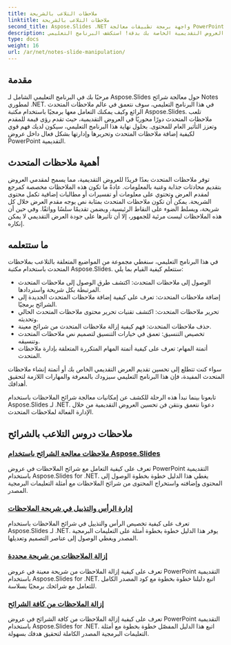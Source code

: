 ```yaml
---
title: ملاحظات التلاعب بالشريحة
linktitle: ملاحظات التلاعب بالشريحة
second_title: Aspose.Slides .NET واجهة برمجة تطبيقات معالجة PowerPoint
description: تعزيز العروض التقديمية الخاصة بك بدقة! استكشف البرنامج التعليمي Aspose.Slides حول معالجة شرائح الملاحظات في .NET. تعلم كيفية إضافة ملاحظات المتحدث وتحريرها وإدارتها برمجيًا.
type: docs
weight: 16
url: /ar/net/notes-slide-manipulation/
---
```

## مقدمة

مرحبًا بك في البرنامج التعليمي الشامل لـ Aspose.Slides حول معالجة شرائح Notes لمطوري .NET. في هذا البرنامج التعليمي، سوف نتعمق في عالم ملاحظات المتحدث الرائع وكيف يمكنك التعامل معها برمجيًا باستخدام مكتبة Aspose.Slides. تلعب ملاحظات المتحدث دورًا محوريًا في العروض التقديمية، حيث تقدم رؤى قيمة للمقدم وتعزز التأثير العام للمحتوى. بحلول نهاية هذا البرنامج التعليمي، سيكون لديك فهم قوي لكيفية إضافة ملاحظات المتحدث وتحريرها وإدارتها بشكل فعال داخل عروض PowerPoint التقديمية.

## أهمية ملاحظات المتحدث

توفر ملاحظات المتحدث بعدًا فريدًا للعروض التقديمية، مما يسمح لمقدمي العروض بتقديم محادثات جذابة وغنية بالمعلومات. عادةً ما تكون هذه الملاحظات مخصصة كمرجع لمقدم العرض وتحتوي على معلومات أو تفسيرات أو مطالبات إضافية تكمل محتوى الشريحة. يمكن أن تكون ملاحظات المتحدث بمثابة نص يوجه مقدم العرض خلال كل شريحة، ويسلط الضوء على النقاط الرئيسية، ويضمن تقديمًا سلسًا وواثقًا. وفي حين أن هذه الملاحظات ليست مرئية للجمهور، إلا أن تأثيرها على جودة العرض التقديمي لا يمكن إنكاره.

## ما ستتعلمه

في هذا البرنامج التعليمي، سنغطي مجموعة من المواضيع المتعلقة بالتلاعب بملاحظات المتحدث باستخدام مكتبة Aspose.Slides. ستتعلم كيفية القيام بما يلي:

- الوصول إلى ملاحظات المتحدث: اكتشف طرق الوصول إلى ملاحظات المتحدث المرتبطة بكل شريحة واستردادها.
- إضافة ملاحظات المتحدث: تعرف على كيفية إضافة ملاحظات المتحدث الجديدة إلى الشرائح برمجيًا.
- تحرير ملاحظات المتحدث: اكتشف تقنيات تحرير محتوى ملاحظات المتحدث الحالي وتحديثه.
- حذف ملاحظات المتحدث: فهم كيفية إزالة ملاحظات المتحدث من شرائح معينة.
- تخصيص التنسيق: تعمق في خيارات التنسيق لتصميم نص ملاحظات المتحدث وتنسيقه.
- أتمتة المهام: تعرف على كيفية أتمتة المهام المتكررة المتعلقة بإدارة ملاحظات المتحدث.

سواء كنت تتطلع إلى تحسين تقديم العرض التقديمي الخاص بك أو أتمتة إنشاء ملاحظات المتحدث المفيدة، فإن هذا البرنامج التعليمي سيزودك بالمعرفة والمهارات اللازمة لتحقيق أهدافك.

تابعونا بينما نبدأ هذه الرحلة للكشف عن إمكانيات معالجة شرائح الملاحظات باستخدام Aspose.Slides لـ .NET. دعونا نتعمق ونتقن فن تحسين العروض التقديمية من خلال الإدارة الفعالة لملاحظات المتحدث.

## ملاحظات دروس التلاعب بالشرائح
### [ملاحظات معالجة الشرائح باستخدام Aspose.Slides](./notes-slide-manipulation/)
تعرف على كيفية التعامل مع شرائح الملاحظات في عروض PowerPoint التقديمية باستخدام Aspose.Slides for .NET. يغطي هذا الدليل خطوة بخطوة الوصول إلى المحتوى وإضافته واستخراج المحتوى من شرائح الملاحظات مع أمثلة التعليمات البرمجية المصدر.
### [إدارة الرأس والتذييل في شريحة الملاحظات](./header-and-footer-in-notes-slide/)
تعرف على كيفية تخصيص الرأس والتذييل في شرائح الملاحظات باستخدام Aspose.Slides لـ .NET. يوفر هذا الدليل خطوة بخطوة أمثلة على التعليمات البرمجية المصدر ويغطي الوصول إلى عناصر التصميم وتعديلها.
### [إزالة الملاحظات من شريحة محددة](./remove-notes-at-specific-slide/)
تعرف على كيفية إزالة الملاحظات من شريحة معينة في عروض PowerPoint التقديمية باستخدام Aspose.Slides for .NET. اتبع دليلنا خطوة بخطوة مع كود المصدر الكامل للتعامل مع شرائحك برمجيًا بسلاسة.
### [إزالة الملاحظات من كافة الشرائح](./remove-notes-from-all-slides/)
تعرف على كيفية إزالة الملاحظات من كافة الشرائح في عروض PowerPoint التقديمية باستخدام Aspose.Slides for .NET. اتبع هذا الدليل المفصّل خطوة بخطوة مع أمثلة التعليمات البرمجية المصدر الكاملة لتحقيق هدفك بسهولة.